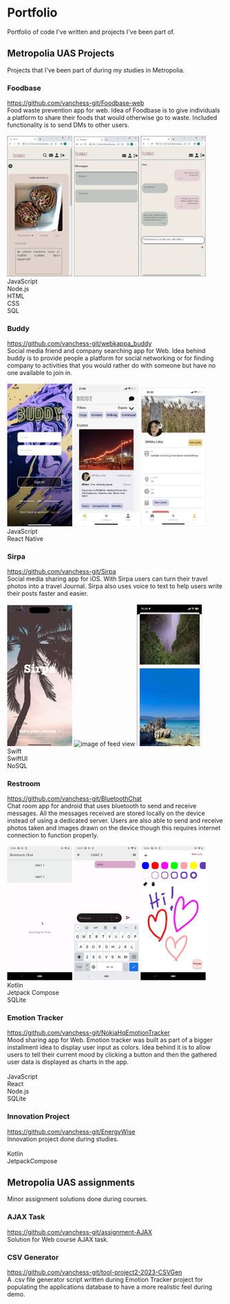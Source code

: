 # Portfolio
Portfolio of code I've written and projects I've been part of.
<br>

## Metropolia UAS Projects
Projects that I've been part of during my studies in Metropolia. <br>

### Foodbase
https://github.com/vanchess-git/Foodbase-web <br>
Food waste prevention app for web. Idea of Foodbase is to give individuals
a platform to share their foods that would otherwise go to waste. 
Included functionality is to send DMs to other users. <br>
<br>
<img src="images/foodbase_001.JPG" width=30% alt="image of foodbase main view">
<img src="images/foodbase_002.JPG" width=30% alt="image of messages view">
<img src="images/foodbase_003.JPG" width=30% alt="image of chat screen"> <br>
JavaScript <br>
Node.js <br>
HTML <br>
CSS <br>
SQL <br>

### Buddy
https://github.com/vanchess-git/webkappa_buddy <br>
Social media friend and company searching app for Web. Idea behind
buddy is to provide people a platform for social networking or for finding
company to activities that you would rather do with someone but have
no one available to join in.<br>
<br>
<img src="images/buddy_001.png" width=30% alt="image of login screen">
<img src="images/buddy_002.png" width=30% alt="image of feed view">
<img src="images/buddy_003.png" width=30% alt="image of profile view"> <br>
JavaScript <br>
React Native <br>

### Sirpa
https://github.com/vanchess-git/Sirpa <br>
Social media sharing app for iOS. With Sirpa users can turn their travel photos
into a travel Journal. Sirpa also uses voice to text to help users write
their posts faster and easier.<br>
<br>
<img src="images/sirpa_001.png" width=30% alt="image of login screen">
<img src="images/sirpa_002.png" width=30% alt="image of feed view">
<img src="images/sirpa_003.png" width=30% alt="image of profile view"> <br>
Swift <br>
SwiftUI <br>
NoSQL <br>

### Restroom
https://github.com/vanchess-git/BluetoothChat <br>
Chat room app for android that uses bluetooth to send and receive messages.
All the messages received are stored locally on the device instead of using a dedicated server.
Users are also able to send and receive photos taken and images drawn on the device though this requires
internet connection to function properly.<br>
<br>
<img src="images/restroom_001.png" width=30% alt="image of chat selection view">
<img src="images/restroom_002.png" width=30% alt="image of chat view">
<img src="images/restroom_003.png" width=30% alt="image of chat drawing pad"> <br>
Kotlin <br>
Jetpack Compose <br>
SQLite <br>

### Emotion Tracker
https://github.com/vanchess-git/NokiaHqEmotionTracker <br>
Mood sharing app for Web. Emotion tracker was built as part of a bigger
installment idea to display user input as colors. Idea behind it is 
to allow users to tell their current mood by clicking a button and then
the gathered user data is displayed as charts in the app.<br>
<br>
JavaScript <br>
React <br>
Node.js <br>
SQLite <br>

### Innovation Project
https://github.com/vanchess-git/EnergyWise <br>
Innovation project done during studies. <br>
<br>
Kotlin <br>
JetpackCompose <br>

## Metropolia UAS assignments
Minor assignment solutions done during courses.

### AJAX Task
https://github.com/vanchess-git/assignment-AJAX <br>
Solution for Web course AJAX task. <br>

### CSV Generator
https://github.com/vanchess-git/tool-project2-2023-CSVGen <br>
A .csv file generator script written during Emotion Tracker project
for populating the applications database to have a more realistic feel
during demo. <br>
